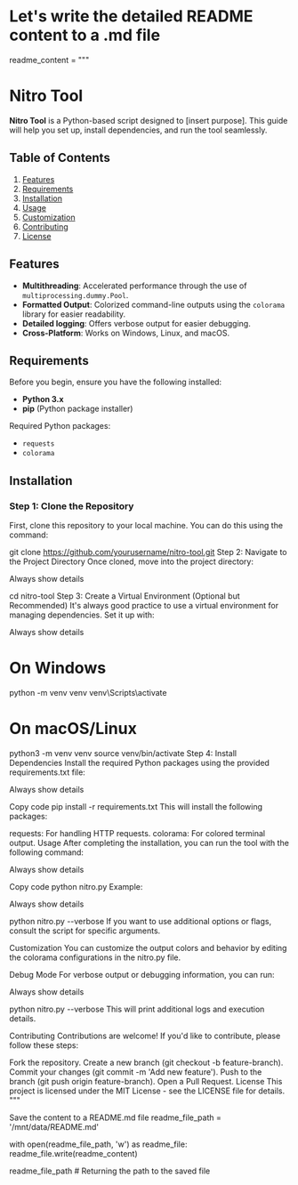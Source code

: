 # Let's write the detailed README content to a .md file

readme_content = """
# Nitro Tool

**Nitro Tool** is a Python-based script designed to [insert purpose]. This guide will help you set up, install dependencies, and run the tool seamlessly.

## Table of Contents
1. [Features](#features)
2. [Requirements](#requirements)
3. [Installation](#installation)
4. [Usage](#usage)
5. [Customization](#customization)
6. [Contributing](#contributing)
7. [License](#license)

## Features
- **Multithreading**: Accelerated performance through the use of `multiprocessing.dummy.Pool`.
- **Formatted Output**: Colorized command-line outputs using the `colorama` library for easier readability.
- **Detailed logging**: Offers verbose output for easier debugging.
- **Cross-Platform**: Works on Windows, Linux, and macOS.

## Requirements

Before you begin, ensure you have the following installed:

- **Python 3.x**
- **pip** (Python package installer)

Required Python packages:
- `requests`
- `colorama`

## Installation

### Step 1: Clone the Repository

First, clone this repository to your local machine. You can do this using the command:


git clone https://github.com/yourusername/nitro-tool.git
Step 2: Navigate to the Project Directory
Once cloned, move into the project directory:


Always show details


cd nitro-tool
Step 3: Create a Virtual Environment (Optional but Recommended)
It's always good practice to use a virtual environment for managing dependencies. Set it up with:


Always show details


# On Windows
python -m venv venv
venv\\Scripts\\activate

# On macOS/Linux
python3 -m venv venv
source venv/bin/activate
Step 4: Install Dependencies
Install the required Python packages using the provided requirements.txt file:


Always show details

Copy code
pip install -r requirements.txt
This will install the following packages:

requests: For handling HTTP requests.
colorama: For colored terminal output.
Usage
After completing the installation, you can run the tool with the following command:

Always show details

Copy code
python nitro.py
Example:

Always show details


python nitro.py --verbose
If you want to use additional options or flags, consult the script for specific arguments.

Customization
You can customize the output colors and behavior by editing the colorama configurations in the nitro.py file.

Debug Mode
For verbose output or debugging information, you can run:


Always show details


python nitro.py --verbose
This will print additional logs and execution details.

Contributing
Contributions are welcome! If you'd like to contribute, please follow these steps:

Fork the repository.
Create a new branch (git checkout -b feature-branch).
Commit your changes (git commit -m 'Add new feature').
Push to the branch (git push origin feature-branch).
Open a Pull Request.
License
This project is licensed under the MIT License - see the LICENSE file for details. """

Save the content to a README.md file
readme_file_path = '/mnt/data/README.md'

with open(readme_file_path, 'w') as readme_file: readme_file.write(readme_content)

readme_file_path # Returning the path to the saved file
